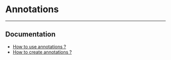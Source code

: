 # Annotations
-----------
## Documentation

- [How to use annotations ?](use_annotations.md)
- [How to create annotations ?](create_annotations.md)
